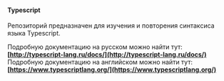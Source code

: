 #### Typescript

Репозиторий предназначен для изучения и повторения синтаксиса языка Typescript.

Подробную документацию на русском можно найти тут: **[http://typescript-lang.ru/docs/](http://typescript-lang.ru/docs/)**
Подробную документацию на английском можно найти тут: **[https://www.typescriptlang.org/](https://www.typescriptlang.org/)**
